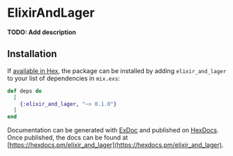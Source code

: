 # ElixirAndLager

**TODO: Add description**

## Installation

If [available in Hex](https://hex.pm/docs/publish), the package can be installed
by adding `elixir_and_lager` to your list of dependencies in `mix.exs`:

```elixir
def deps do
  [
    {:elixir_and_lager, "~> 0.1.0"}
  ]
end
```

Documentation can be generated with [ExDoc](https://github.com/elixir-lang/ex_doc)
and published on [HexDocs](https://hexdocs.pm). Once published, the docs can
be found at [https://hexdocs.pm/elixir_and_lager](https://hexdocs.pm/elixir_and_lager).

